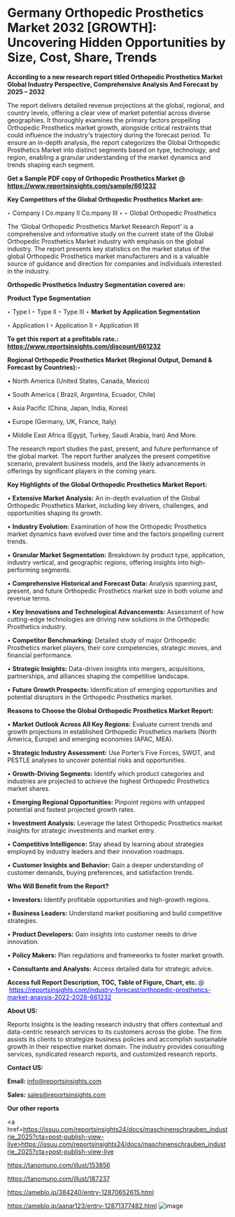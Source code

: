 # Germany Orthopedic Prosthetics Market 2032 [GROWTH]: Uncovering Hidden Opportunities by Size, Cost, Share, Trends

<strong>According to a new research report titled Orthopedic Prosthetics Market Global Industry Perspective, Comprehensive Analysis And Forecast by 2025 – 2032</strong>

The report delivers detailed revenue projections at the global, regional, and country levels, offering a clear view of market potential across diverse geographies. It thoroughly examines the primary factors propelling Orthopedic Prosthetics market growth, alongside critical restraints that could influence the industry's trajectory during the forecast period. To ensure an in-depth analysis, the report categorizes the Global Orthopedic Prosthetics Market into distinct segments based on type, technology, and region, enabling a granular understanding of the market dynamics and trends shaping each segment.

<strong>Get a Sample PDF copy of Orthopedic Prosthetics Market </strong><strong>@<a href=https://www.reportsinsights.com/sample/661232 style=color:#0000ff;> https://www.reportsinsights.com/sample/661232</a></strong></font>

<strong>Key Competitors of the Global Orthopedic Prosthetics Market are:</strong>

‣ Company I Co.mpany II Co.mpany III
‣ 
‣ Global Orthopedic Prosthetics

The ‘Global Orthopedic Prosthetics Market Research Report’ is a comprehensive and informative study on the current state of the Global Orthopedic Prosthetics Market industry with emphasis on the global industry. The report presents key statistics on the market status of the global Orthopedic Prosthetics market manufacturers and is a valuable source of guidance and direction for companies and individuals interested in the industry.

<strong>Orthopedic Prosthetics Industry Segmentation covered are:</strong>

<strong>Product Type Segmentation</strong>

‣ Type I
‣ Type II
‣ Type III
‣ 
<strong>Market by Application Segmentation</strong>

‣ Application I
‣ Application II 
‣ Application III

<strong>To get this report at a profitable rate.: <a href=https://www.reportsinsights.com/discount/661232 style=color:#0000ff;>https://www.reportsinsights.com/discount/661232</a></strong></font>

<strong>Regional Orthopedic Prosthetics Market (Regional Output, Demand &amp; Forecast by Countries):-</strong>

• North America (United States, Canada, Mexico)

• South America ( Brazil, Argentina, Ecuador, Chile)

• Asia Pacific (China, Japan, India, Korea)

• Europe (Germany, UK, France, Italy)

• Middle East Africa (Egypt, Turkey, Saudi Arabia, Iran) And More.

The research report studies the past, present, and future performance of the global market. The report further analyzes the present competitive scenario, prevalent business models, and the likely advancements in offerings by significant players in the coming years.

<strong>Key Highlights of the Global Orthopedic Prosthetics Market Report:</strong>

• <strong>Extensive Market Analysis:</strong> An in-depth evaluation of the Global Orthopedic Prosthetics Market, including key drivers, challenges, and opportunities shaping its growth.

• <strong>Industry Evolution:</strong> Examination of how the Orthopedic Prosthetics market dynamics have evolved over time and the factors propelling current trends.

• <strong>Granular Market Segmentation:</strong> Breakdown by product type, application, industry vertical, and geographic regions, offering insights into high-performing segments.

• <strong>Comprehensive Historical and Forecast Data:</strong> Analysis spanning past, present, and future Orthopedic Prosthetics market size in both volume and revenue terms.

• <strong>Key Innovations and Technological Advancements:</strong> Assessment of how cutting-edge technologies are driving new solutions in the Orthopedic Prosthetics industry.

• <strong>Competitor Benchmarking:</strong> Detailed study of major Orthopedic Prosthetics market players, their core competencies, strategic moves, and financial performance.

• <strong>Strategic Insights:</strong> Data-driven insights into mergers, acquisitions, partnerships, and alliances shaping the competitive landscape.

• <strong>Future Growth Prospects:</strong> Identification of emerging opportunities and potential disruptors in the Orthopedic Prosthetics market.

<strong>Reasons to Choose the Global Orthopedic Prosthetics Market Report:</strong>

• <strong>Market Outlook Across All Key Regions:</strong> Evaluate current trends and growth projections in established Orthopedic Prosthetics markets (North America, Europe) and emerging economies (APAC, MEA).

• <strong>Strategic Industry Assessment:</strong> Use Porter’s Five Forces, SWOT, and PESTLE analyses to uncover potential risks and opportunities.

• <strong>Growth-Driving Segments:</strong> Identify which product categories and industries are projected to achieve the highest Orthopedic Prosthetics market shares.

• <strong>Emerging Regional Opportunities:</strong> Pinpoint regions with untapped potential and fastest projected growth rates.

• <strong>Investment Analysis:</strong> Leverage the latest Orthopedic Prosthetics market insights for strategic investments and market entry.

• <strong>Competitive Intelligence:</strong> Stay ahead by learning about strategies employed by industry leaders and their innovation roadmaps.

• <strong>Customer Insights and Behavior:</strong> Gain a deeper understanding of customer demands, buying preferences, and satisfaction trends.

<strong>Who Will Benefit from the Report?</strong>

• <strong>Investors:</strong> Identify profitable opportunities and high-growth regions.

• <strong>Business Leaders:</strong> Understand market positioning and build competitive strategies.

• <strong>Product Developers:</strong> Gain insights into customer needs to drive innovation.

• <strong>Policy Makers:</strong> Plan regulations and frameworks to foster market growth.

• <strong>Consultants and Analysts:</strong> Access detailed data for strategic advice.
</ul>
<strong>Access full Report Description, TOC, Table of Figure, Chart, etc. </strong>@  <a href=https://reportsinsights.com/industry-forecast/orthopedic-prosthetics-market-anaysis-2022-2028-661232 style=color:#0000ff;>https://reportsinsights.com/industry-forecast/orthopedic-prosthetics-market-anaysis-2022-2028-661232</a></font>

<strong><strong>About US</strong>:</strong>

Reports Insights is the leading research industry that offers contextual and data-centric research services to its customers across the globe. The firm assists its clients to strategize business policies and accomplish sustainable growth in their respective market domain. The industry provides consulting services, syndicated research reports, and customized research reports.

<strong>Contact US:</strong>

<p class=""""><b>Email:</b> <a href=mailto:info@reportsinsights.com>info@reportsinsights.com</a></p>
<p class=""""><b>Sales:</b> <a href=mailto:sales@reportsinsights.com>sales@reportsinsights.com</a></p>

<strong>Our other reports</strong>

<a href=https://issuu.com/reportsinsights24/docs/maschinenschrauben_industrie_2025?cta=post-publish-view-live>https://issuu.com/reportsinsights24/docs/maschinenschrauben_industrie_2025?cta=post-publish-view-live</a>

<a href=https://tanomuno.com/illust/153856>https://tanomuno.com/illust/153856</a>

<a href=https://tanomuno.com/illust/187237>https://tanomuno.com/illust/187237</a>

<a href=https://ameblo.jp/384240/entry-12870652615.html>https://ameblo.jp/384240/entry-12870652615.html</a>

<a href=https://ameblo.jp/aanar123/entry-12871377482.html>https://ameblo.jp/aanar123/entry-12871377482.html</a>
![image](https://github.com/user-attachments/assets/537ef443-6539-41d2-a7fc-837e30f2a47f)
